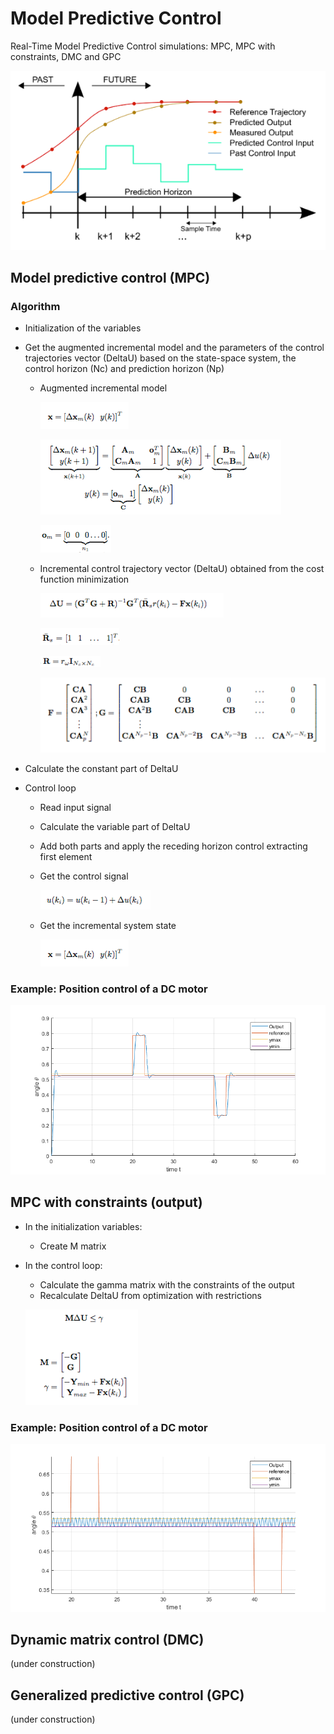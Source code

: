 # Model Predictive Control
Real-Time Model Predictive Control simulations: MPC, MPC with constraints, DMC and GPC


![](img/mpc.png)


## Model predictive control (MPC)
### Algorithm

* Initialization of the variables
* Get the augmented incremental model and the parameters of the control trajectories vector (DeltaU) based on the state-space system, the control horizon (Nc) and prediction horizon (Np) 
  * Augmented incremental model
  
	![](img/states_vector.png)
	
	![](img/ss_model.png)
	
	![](img/om.png)

  * Incremental control trajectory vector (DeltaU) obtained from the cost function minimization
  
  	![](img/DeltaU.png)	
	
	![](img/Rs.png) 
	
	![](img/R.png)
	
	![](img/F_G.png)
	
* Calculate the constant part of DeltaU

* Control loop

	* Read input signal 
	* Calculate the variable part of DeltaU
	* Add both parts and apply the receding horizon control extracting first element
	* Get the control signal
	
		![](img/uk.png)
		
	* Get the incremental system state
	
		![](img/states_vector.png)
		
### Example: Position control of a DC motor

![](img/DCmotor_MPC.png)

## MPC with constraints (output)

* In the initialization variables: 

	* Create M matrix
	
* In the control loop: 

	* Calculate the gamma matrix with the constraints of the output	
	* Recalculate DeltaU from optimization with restrictions
	
	![](img/constraints.png)

### Example: Position control of a DC motor

![](img/DCmotor_MPC-constrains.png)

## Dynamic matrix control (DMC)

(under construction)

## Generalized predictive control (GPC)

(under construction)
